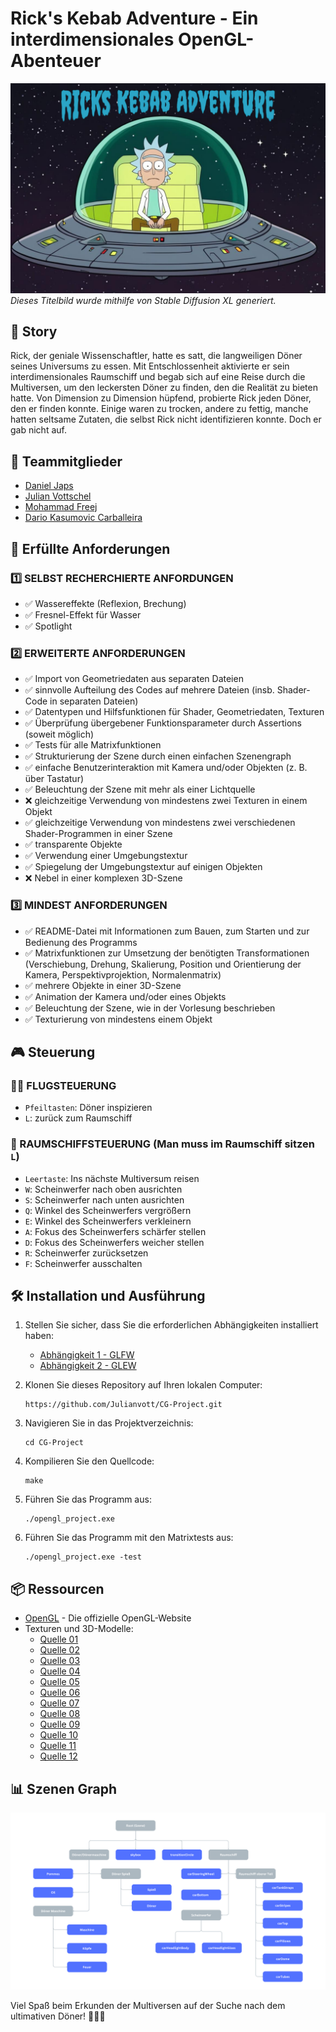 # Rick's Kebab Adventure - Ein interdimensionales OpenGL-Abenteuer

![Titelbild](titelbild.png)
*Dieses Titelbild wurde mithilfe von Stable Diffusion XL generiert.*

## 🚀 Story

Rick, der geniale Wissenschaftler, hatte es satt, die langweiligen Döner seines Universums zu essen. Mit Entschlossenheit aktivierte er sein interdimensionales Raumschiff und begab sich auf eine Reise durch die Multiversen, um den leckersten Döner zu finden, den die Realität zu bieten hatte.
Von Dimension zu Dimension hüpfend, probierte Rick jeden Döner, den er finden konnte. Einige waren zu trocken, andere zu fettig, manche hatten seltsame Zutaten, die selbst Rick nicht identifizieren konnte. Doch er gab nicht auf.

## 👥 Teammitglieder

- [Daniel Japs](https://github.com/Daniel-Japs)
- [Julian Vottschel](https://github.com/Julianvott)
- [Mohammad Freej](https://github.com/Moka316)
- [Dario Kasumovic Carballeira](https://github.com/DarioElpapi)

## 📝 Erfüllte Anforderungen

### 1️⃣ SELBST RECHERCHIERTE ANFORDUNGEN
- ✅ Wassereffekte (Reflexion, Brechung)
- ✅ Fresnel-Effekt für Wasser
- ✅ Spotlight

### 2️⃣ ERWEITERTE ANFORDERUNGEN
- ✅ Import von Geometriedaten aus separaten Dateien
- ✅ sinnvolle Aufteilung des Codes auf mehrere Dateien (insb. Shader-Code in separaten
Dateien)
- ✅ Datentypen und Hilfsfunktionen für Shader, Geometriedaten, Texturen
- ✅ Überprüfung übergebener Funktionsparameter durch Assertions (soweit möglich)
- ✅ Tests für alle Matrixfunktionen
- ✅ Strukturierung der Szene durch einen einfachen Szenengraph
- ✅ einfache Benutzerinteraktion mit Kamera und/oder Objekten (z. B. über Tastatur)
- ✅ Beleuchtung der Szene mit mehr als einer Lichtquelle
- ❌ gleichzeitige Verwendung von mindestens zwei Texturen in einem Objekt
- ✅ gleichzeitige Verwendung von mindestens zwei verschiedenen Shader-Programmen in einer
Szene
- ✅ transparente Objekte
- ✅ Verwendung einer Umgebungstextur
- ✅ Spiegelung der Umgebungstextur auf einigen Objekten
- ❌ Nebel in einer komplexen 3D-Szene

### 3️⃣ MINDEST ANFORDERUNGEN
- ✅ README-Datei mit Informationen zum Bauen, zum Starten und zur Bedienung des
Programms
- ✅ Matrixfunktionen zur Umsetzung der benötigten Transformationen (Verschiebung, Drehung,
Skalierung, Position und Orientierung der Kamera, Perspektivprojektion, Normalenmatrix)
- ✅ mehrere Objekte in einer 3D-Szene
- ✅ Animation der Kamera und/oder eines Objekts
- ✅ Beleuchtung der Szene, wie in der Vorlesung beschrieben
- ✅ Texturierung von mindestens einem Objekt

## 🎮 Steuerung

### 👨‍🚀 FLUGSTEUERUNG
- `Pfeiltasten`: Döner inspizieren
- `L`: zurück zum Raumschiff
### 🚀 RAUMSCHIFFSTEUERUNG (Man muss im Raumschiff sitzen `L`)
- `Leertaste`: Ins nächste Multiversum reisen
- `W`: Scheinwerfer nach oben ausrichten
- `S`: Scheinwerfer nach unten ausrichten
- `Q`: Winkel des Scheinwerfers vergrößern
- `E`: Winkel des Scheinwerfers verkleinern
- `A`: Fokus des Scheinwerfers schärfer stellen
- `D`: Fokus des Scheinwerfers weicher stellen
- `R`: Scheinwerfer zurücksetzen
- `F`: Scheinwerfer ausschalten

## 🛠️ Installation und Ausführung

1. Stellen Sie sicher, dass Sie die erforderlichen Abhängigkeiten installiert haben:
   - [Abhängigkeit 1 - GLFW](https://www.glfw.org/)
   - [Abhängigkeit 2 - GLEW](https://glew.sourceforge.net/)

2. Klonen Sie dieses Repository auf Ihren lokalen Computer:
   ```
   https://github.com/Julianvott/CG-Project.git
   ```

3. Navigieren Sie in das Projektverzeichnis:
   ```
   cd CG-Project
   ```

4. Kompilieren Sie den Quellcode:
   ```
   make
   ```

5. Führen Sie das Programm aus:
   ```
   ./opengl_project.exe
   ```
6. Führen Sie das Programm mit den Matrixtests aus:
   ```
   ./opengl_project.exe -test
   ```

## 📦 Ressourcen

- [OpenGL](https://www.opengl.org/) - Die offizielle OpenGL-Website
- Texturen und 3D-Modelle:
  - [Quelle 01](https://www.aversis.be/textures/brushed-metal-texture.htm)
  - [Quelle 02](https://www.spacespheremaps.com/hdr-spheremaps/)
  - [Quelle 03](https://opengameart.org/content/seamless-space-backgrounds)
  - [Quelle 04](https://www.freepik.com/free-vector/grunge-style-background-with-scratched-texture-overlay_29081624.htm#query=scratched%20glass%20texture&position=4&from_view=keyword&track=ais_user&uuid=4c01f9cb-c0e2-48b3-9db9-d45c3ce65bb2)
  - [Quelle 05](https://www.sketchuptextureclub.com/textures/architecture/marble-slabs/black/absolute-black-slab-marble-texture-seamless-17027)
  - [Quelle 06](https://sketchfab.com/3d-models/french-fries-free-bef5383eb98b48528b2d82d8887b5bb4)
  - [Quelle 07](https://de.freepik.com/fotos-kostenlos/hohe-winkelanordnung-mit-gebratenen-kartoffeln-auf-gelbem-hintergrund_5647072.htm?query=pommes%20frites%20nahaufnahme#from_view=detail_alsolike)
  - [Quelle 08](https://de.freepik.com/vektoren-kostenlos/realistische-illustration-3d-von-edelstahlbolzen-naegel-und-schrauben-am-weissen-hintergrund_3090674.htm#query=blech%20nieten&position=6&from_view=keyword&track=ais_user&uuid=1ad1a433-6384-494d-904d-abe48acd4ede)
  - [Quelle 09](https://www.freepik.com/free-psd/top-view-delicious-cucumber-slices_37294877.htm#query=pickles%20png&position=4&from_view=keyword&track=ais_user&uuid=18f2689e-455b-4ef3-8962-b23bf2a62fcc)
  - [Quelle 10](https://www.pngegg.com/en/png-blklh)
  - [Quelle 11](https://www.cleanpng.com/png-orange-juice-clip-art-orange-702955/)
  - [Quelle 12](https://skfb.ly/orZnE)

## 📊 Szenen Graph

![Titelbild](scene_graph.png)


Viel Spaß beim Erkunden der Multiversen auf der Suche nach dem ultimativen Döner! 🚀🌌🥙
